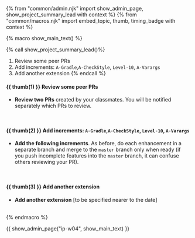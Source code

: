 {% from "common/admin.njk" import show_admin_page, show_project_summary_lead with context %}
{% from "common/macros.njk" import embed_topic, thumb, timing_badge with context %}

{% macro show_main_text() %}
<div id="main">

{% call show_project_summary_lead()%}
1. Review some peer PRs
1. Add increments: `A-Gradle`,`A-CheckStyle`, `Level-10`, `A-Varargs`
1. Add another extension
{% endcall %}

<div id="body">


#### {{ thumb(1) }} Review some peer PRs

* **Review two PRs** created by your classmates. You will be notified separately which PRs to review.

<br/>

#### {{ thumb(2) }} Add increments: `A-Gradle`,`A-CheckStyle`, `Level-10`, `A-Varargs`

* **Add the following increments**. As before, do each enhancement in a separate branch and merge to the `master` branch only when ready (if you push incomplete features into the `master` branch, it can confuse others reviewing your PR).
<br>

<include src="dukeFragment.md" boilerplate var-header="**`A-Gradle`: Gradle**" var-fragment="extensions.mbdf#A-Gradle" />
<include src="dukeFragment.md" boilerplate var-header="**`A-CheckStyle`: CheckStyle**" var-tag="optional" var-fragment="extensions.mbdf#A-CheckStyle" />
<include src="dukeFragment.md" boilerplate var-header="**`Level-10`: GUI**" var-fragment="text.md#level10" />
<include src="dukeFragment.md" boilerplate var-header="**`A-Varargs`: Varargs**" var-tag="if-applicable" var-fragment="extensions.mbdf#A-Varargs" />


<p/>

#### {{ thumb(3) }} Add another extension

* **Add another extension** [to be specified nearer to the date]

<br>
</div>
</div>
{% endmacro %}

{{ show_admin_page("ip-w04", show_main_text) }}